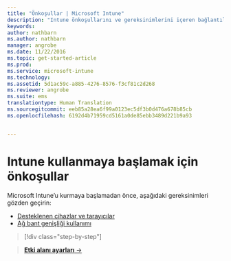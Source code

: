 ```yaml
---
title: "Önkoşullar | Microsoft Intune"
description: "Intune önkoşullarını ve gereksinimlerini içeren bağlantılar"
keywords: 
author: nathbarn
ms.author: nathbarn
manager: angrobe
ms.date: 11/22/2016
ms.topic: get-started-article
ms.prod: 
ms.service: microsoft-intune
ms.technology: 
ms.assetid: 5d1ac59c-a885-4276-8576-f3cf81c2d268
ms.reviewer: angrobe
ms.suite: ems
translationtype: Human Translation
ms.sourcegitcommit: eeb85a28ea6f99a0123ec5df3b0d476a678b85cb
ms.openlocfilehash: 6192d4b71959cd5161a0de85ebb3489d221b9a93


---
```


# <a name="prerequisites-to-getting-started-with-intune"></a>Intune kullanmaya başlamak için önkoşullar

Microsoft Intune’u kurmaya başlamadan önce, aşağıdaki gereksinimleri gözden geçirin:

- [Desteklenen cihazlar ve tarayıcılar](supported-mobile-devices-and-computers.md)
- [Ağ bant genişliği kullanımı](network-bandwidth-use.md)

>[!div class="step-by-step"]

>[**Etki alanı ayarları** &rarr;](supported-mobile-devices-and-computers.md)  



<!--HONumber=Dec16_HO2-->


